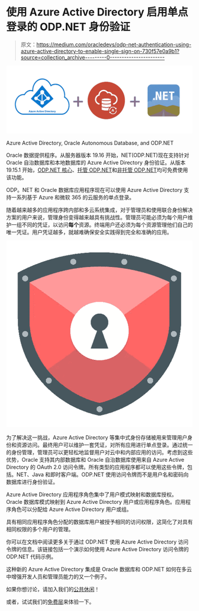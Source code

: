 # 使用 Azure Active Directory 启用单点登录的 ODP.NET 身份验证

> 原文：<https://medium.com/oracledevs/odp-net-authentication-using-azure-active-directory-to-enable-single-sign-on-730f57e0a9b1?source=collection_archive---------0----------------------->

![](img/de7cf1ff44c2ef46e9eea706b004f192.png)

Azure Active Directory, Oracle Autonomous Database, and ODP.NET

Oracle 数据提供程序。从服务器版本 19.16 开始，NET(ODP.NET)现在支持针对 Oracle 自治数据库和本地数据库的 Azure Active Directory 身份验证。从版本 19.15.1 开始，[ODP.NET 核心](https://www.nuget.org/packages/Oracle.ManagedDataAccess.Core/2.19.151)、[托管 ODP.NET](https://www.nuget.org/packages/Oracle.ManagedDataAccess/19.15.1)和[非托管 ODP.NET](https://www.oracle.com/database/technologies/net-downloads.html)均可免费使用该功能。

ODP。NET 和 Oracle 数据库应用程序现在可以使用 Azure Active Directory 支持一系列基于 Azure 和微软 365 的云服务的单点登录。

随着越来越多的应用程序跨内部和多云系统集成，对于管理员和使用联合身份解决方案的用户来说，管理身份变得越来越具有挑战性。管理员可能必须为每个用户维护一组不同的凭证，以访问**每个**资源。终端用户还必须为每个资源管理他们自己的唯一凭证。用户凭证越多，就越难确保安全实践得到完全和准确的应用。

![](img/9b8a61207d8d98920fa8192824cee8be.png)

为了解决这一挑战，Azure Active Directory 等集中式身份存储被用来管理用户身份和资源访问。最终用户可以维护一套凭证，对所有应用进行单点登录。通过统一的身份管理，管理员可以更轻松地监督用户对云中和内部应用的访问。考虑到这些优势，Oracle 支持其内部数据库和 Oracle 自治数据库使用来自 Azure Active Directory 的 OAuth 2.0 访问令牌。所有类型的应用程序都可以使用这些令牌，包括。NET、Java 和即时客户端。ODP.NET 使用访问令牌而不是用户名和密码向数据库进行身份验证。

Azure Active Directory 应用程序角色集中了用户模式映射和数据库授权。Oracle 数据库模式映射到 Azure Active Directory 用户或应用程序角色。应用程序角色可以分配给 Azure Active Directory 用户或组。

具有相同应用程序角色分配的数据库用户被授予相同的访问权限，这简化了对具有相同权限的多个用户的管理。

你可以在文档中阅读更多关于通过 ODP.NET 使用 Azure Active Directory 访问令牌的信息。该链接包括一个演示如何使用 Azure Active Directory 访问令牌的 ODP.NET 代码示例。

这种新的 Azure Active Directory 集成是 Oracle 数据库和 ODP.NET 如何在多云中增强开发人员和管理员能力的又一个例子。

如果你想讨论，请加入我们的[公共休闲](https://bit.ly/devrel_slack)！

或者，试试我们的[免费层](https://signup.cloud.oracle.com/?language=en&sourceType=:ex:tb:::::&SC=:ex:tb:::::&pcode=)来体验一下。